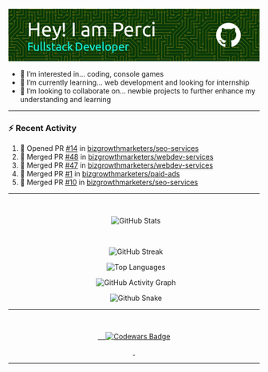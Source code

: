 ![Header](./images/github-header-image.webp)

- 👀 I’m interested in... coding, console games
- 🌱 I’m currently learning... web development and looking for internship 
- 💞️ I’m looking to collaborate on... newbie projects to further enhance my understanding and learning

---

### :zap: Recent Activity

<!--START_SECTION:activity-->
1. 💪 Opened PR [#14](https://github.com/bizgrowthmarketers/seo-services/pull/14) in [bizgrowthmarketers/seo-services](https://github.com/bizgrowthmarketers/seo-services)
2. 🎉 Merged PR [#48](https://github.com/bizgrowthmarketers/webdev-services/pull/48) in [bizgrowthmarketers/webdev-services](https://github.com/bizgrowthmarketers/webdev-services)
3. 🎉 Merged PR [#47](https://github.com/bizgrowthmarketers/webdev-services/pull/47) in [bizgrowthmarketers/webdev-services](https://github.com/bizgrowthmarketers/webdev-services)
4. 🎉 Merged PR [#1](https://github.com/bizgrowthmarketers/paid-ads/pull/1) in [bizgrowthmarketers/paid-ads](https://github.com/bizgrowthmarketers/paid-ads)
5. 🎉 Merged PR [#10](https://github.com/bizgrowthmarketers/seo-services/pull/10) in [bizgrowthmarketers/seo-services](https://github.com/bizgrowthmarketers/seo-services)
<!--END_SECTION:activity-->

---

<div align="center">

  

  <img src="https://github-readme-stats.vercel.app/api?username=perci-aceron&theme=tokyonight&hide_border=false&include_all_commits=true&count_private=false" alt="GitHub Stats"/>

  

  <img src="https://github-readme-streak-stats.herokuapp.com/?user=perci-aceron&theme=tokyonight&hide_border=false" alt="GitHub Streak"/>



  <img src="https://github-readme-stats.vercel.app/api/top-langs/?username=perci-aceron&theme=tokyonight&hide_border=false&include_all_commits=true&count_private=false&layout=compact" alt="Top Languages"/>



  <img src="https://github-readme-activity-graph.vercel.app/graph?username=perci-aceron&theme=tokyo-night" alt="GitHub Activity Graph"/>



  <img src="https://github.com/perci-aceron/snk/blob/manual-run-output/only-svg/github-contribution-grid-snake-dark.svg" alt="Github Snake"/>



---



  <a href="https://www.codewars.com/users/perci-aceron">

    <img src="https://github.r2v.ch/codewars?user=perci-aceron&top_languages=true&hide_clan=true&stroke=%23BB432C&theme=gradient_dark_by_level" alt="Codewars Badge"/>

  </a>



---



</div>


<!---
perci-aceron/perci-aceron is a ✨ special ✨ repository because its `README.md` (this file) appears on your GitHub profile.
You can click the Preview link to take a look at your changes.
--->
